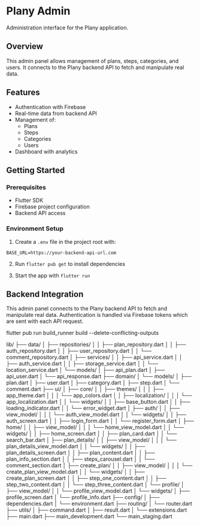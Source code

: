 # Plany Admin

Administration interface for the Plany application.

## Overview

This admin panel allows management of plans, steps, categories, and users. It connects to the Plany backend API to fetch and manipulate real data.

## Features

- Authentication with Firebase
- Real-time data from backend API
- Management of:
  - Plans
  - Steps
  - Categories
  - Users
- Dashboard with analytics

## Getting Started

### Prerequisites

- Flutter SDK
- Firebase project configuration
- Backend API access

### Environment Setup

1. Create a `.env` file in the project root with:

```
BASE_URL=https://your-backend-api-url.com
```

2. Run `flutter pub get` to install dependencies

3. Start the app with `flutter run`

## Backend Integration

This admin panel connects to the Plany backend API to fetch and manipulate real data. Authentication is handled via Firebase tokens which are sent with each API request.

flutter pub run build_runner build --delete-conflicting-outputs


lib/
├── data/
│   ├── repositories/
│   │   ├── plan_repository.dart
│   │   ├── auth_repository.dart
│   │   ├── user_repository.dart
│   │   └── comment_repository.dart
│   ├── services/
│   │   ├── api_service.dart
│   │   ├── auth_service.dart
│   │   ├── storage_service.dart
│   │   └── location_service.dart
│   └── models/
│       ├── api_plan.dart
│       ├── api_user.dart
│       └── api_response.dart
├── domain/
│   └── models/
│       ├── plan.dart
│       ├── user.dart
│       ├── category.dart
│       ├── step.dart
│       └── comment.dart
├── ui/
│   ├── core/
│   │   ├── themes/
│   │   │   ├── app_theme.dart
│   │   │   └── app_colors.dart
│   │   ├── localization/
│   │   │   └── app_localization.dart
│   │   └── widgets/
│   │       ├── base_button.dart
│   │       ├── loading_indicator.dart
│   │       └── error_widget.dart
│   ├── auth/
│   │   ├── view_model/
│   │   │   └── auth_view_model.dart
│   │   └── widgets/
│   │       ├── auth_screen.dart
│   │       ├── login_form.dart
│   │       └── register_form.dart
│   ├── home/
│   │   ├── view_model/
│   │   │   └── home_view_model.dart
│   │   └── widgets/
│   │       ├── home_screen.dart
│   │       ├── plan_card.dart
│   │       └── search_bar.dart
│   ├── plan_details/
│   │   ├── view_model/
│   │   │   └── plan_details_view_model.dart
│   │   └── widgets/
│   │       ├── plan_details_screen.dart
│   │       ├── plan_content.dart
│   │       ├── plan_info_section.dart
│   │       ├── steps_carousel.dart
│   │       └── comment_section.dart
│   ├── create_plan/
│   │   ├── view_model/
│   │   │   └── create_plan_view_model.dart
│   │   └── widgets/
│   │       ├── create_plan_screen.dart
│   │       ├── step_one_content.dart
│   │       ├── step_two_content.dart
│   │       └── step_three_content.dart
│   └── profile/
│       ├── view_model/
│       │   └── profile_view_model.dart
│       └── widgets/
│           ├── profile_screen.dart
│           └── profile_info.dart
├── config/
│   ├── dependencies.dart
│   └── environment.dart
├── routing/
│   └── router.dart
├── utils/
│   ├── command.dart
│   ├── result.dart
│   └── extensions.dart
├── main.dart
├── main_development.dart
└── main_staging.dart